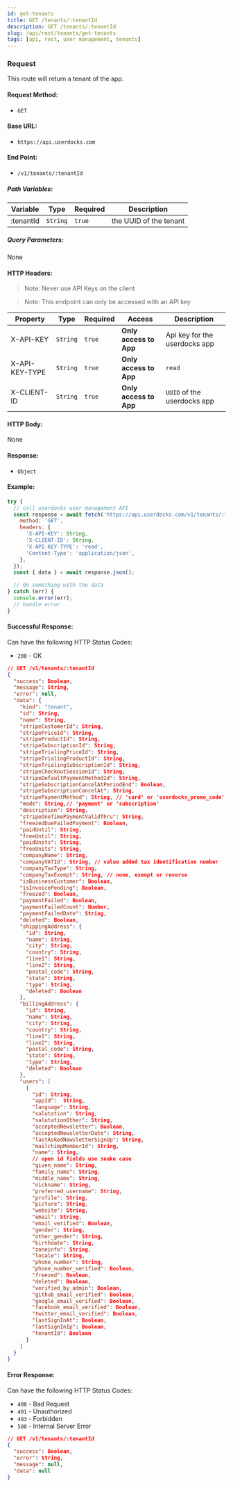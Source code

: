 ```yaml
---
id: get-tenants
title: GET /tenants/:tenantId
description: GET /tenants/:tenantId
slug: /api/rest/tenants/get-tenants
tags: [api, rest, user management, tenants]
---
```


### Request

This route will return a tenant of the app.

#### Request Method:

- `GET`

#### Base URL:

- `https://api.userdocks.com`

#### End Point:

- `/v1/tenants/:tenantId`

##### Path Variables:

| Variable | Type | Required | Description |
|---|---|---|---|
| :tenantId | `String` | `true` | the UUID of the tenant

##### Query Parameters:

None

#### HTTP Headers:

> Note: Never use API Keys on the client

> Note: This endpoint can only be accessed with an API key

| Property       | Type        | Required  | Access                 | Description                   |
| -------------- | ----------- | --------- | ---------------------- | ----------------------------- |
| X-API-KEY      | `String` | `true` | **Only access to App** | Api key for the userdocks app |
| X-API-KEY-TYPE | `String` | `true` | **Only access to App** | `read`                       |
| X-CLIENT-ID    | `String` | `true` | **Only access to App** | `UUID` of the userdocks app   |

#### HTTP Body:

None

#### Response:

- `Object`

#### Example:

```js
try {
  // call userdocks user management API
  const response = await fetch('https://api.userdocks.com/v1/tenants/:tenantId', {
    method: 'GET',
    headers: {
      'X-API-KEY': String,
      'X-CLIENT-ID': String,
      'X-API-KEY-TYPE': 'read',
      'Content-Type': 'application/json',
    },
  });
  const { data } = await response.json();

  // do something with the data
} catch (err) {
  console.error(err);
  // handle error
}
```

#### Successful Response:

Can have the following HTTP Status Codes:

- `200` - OK

```json
// GET /v1/tenants/:tenantId
{
  "success": Boolean,
  "message": String,
  "error": null,
  "data": {
    "kind": "tenant",
    "id": String,
    "name": String,
    "stripeCustomerId": String,
    "stripePriceId": String,
    "stripeProductId": String,
    "stripeSubscriptionId": String,
    "stripeTrialingPriceId": String,
    "stripeTrialingProductId": String,
    "stripeTrialingSubscriptionId": String,
    "stripeCheckoutSessionId": String,
    "stripeDefaultPaymentMethodId": String,
    "stripeSubscriptionCancelAtPeriodEnd": Boolean,
    "stripeSubscriptionCancelAt": String,
    "stripePaymentMethod": String, // 'card' or 'userdocks_promo_code' or somthing with 'promo' specified by the user
    "mode": String,// 'payment' or 'subscription'
    "description": String,
    "stripeOneTimePaymentValidThru": String,
    "freezedDueFailedPayment": Boolean,
    "paidUntil": String,
    "freeUntil": String,
    "paidUnits": String,
    "freeUnits": String,
    "companyName": String,
    "companyVATId": String, // value added tax identification number
    "companyTaxType": String,
    "companyTaxExempt": String, // none, exempt or reverse
    "isBusinessCustomer": Boolean,
    "isInvoicePending": Boolean,
    "freezed": Boolean,
    "paymentFailed": Boolean,
    "paymentFailedCount": Number,
    "paymentFailedDate": String,
    "deleted": Boolean,
    "shippingAddress": {
      "id": String,
      "name": String,
      "city": String,
      "country": String,
      "line1": String,
      "line2": String,
      "postal_code": String,
      "state": String,
      "type": String,
      "deleted": Boolean
    },
    "billingAddress": {
      "id": String,
      "name": String,
      "city": String,
      "country": String,
      "line1": String,
      "line2": String,
      "postal_code": String,
      "state": String,
      "type": String,
      "deleted": Boolean
    },
    "users": [
      {
        "id": String,
        "appId":  String,
        "language": String,
        "salutation": String,
        "salutationOther": String,
        "acceptedNewsletter": Boolean,
        "acceptedNewsletterDate": String,
        "lastAskedNewsletterSignUp": String,
        "mailchimpMemberId": String,
        "name": String,
        // open id fields use snake case
        "given_name": String,
        "family_name": String,
        "middle_name": String,
        "nickname": String,
        "preferred_username": String,
        "profile": String,
        "picture": String,
        "website": String,
        "email": String,
        "email_verified": Boolean,
        "gender": String,
        "other_gender": String,
        "birthdate": String,
        "zoneinfo": String,
        "locale": String,
        "phone_number": String,
        "phone_number_verified": Boolean,
        "freezed": Boolean,
        "deleted": Boolean,
        "verified_by_admin": Boolean,
        "github_email_verified": Boolean,
        "google_email_verified": Boolean,
        "facebook_email_verified": Boolean,
        "twitter_email_verified": Boolean,
        "lastSignInAt": Boolean,
        "lastSignInIp": Boolean,
        "tenantId": Boolean
      }
    ]
  }
}
```

#### Error Response:

Can have the following HTTP Status Codes:

- `400` - Bad Request
- `401` - Unauthorized
- `403` - Forbidden
- `500` - Internal Server Error

```json
// GET /v1/tenants/:tenantId
{
  "success": Boolean,
  "error": String,
  "message": null,
  "data": null
}
```
